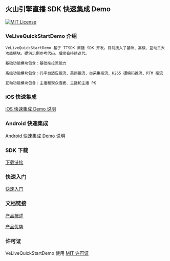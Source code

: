 ## 火山引擎直播 SDK 快速集成 Demo
[![MIT License](https://img.shields.io/badge/license-MIT-green.svg?style=flat)](https://raw.githubusercontent.com/volcengine/VeLiveQuickStartDemo/blob/master/LICENSE)

### VeLiveQuickStartDemo 介绍

    VeLiveQuickStartDemo 基于 TTSDK 直播 SDK 开发，目前接入了基础、高级、互动三大功能模块。提供示例参考代码，后续会持续迭代。
    
    基础功能模块包含：基础推拉流能力
    
    高级功能模块包含：码率自适应推流、美颜推流、自采集推流、H265 硬编码推流、RTM 推流
    
    互动功能模块包含：主播和观众连麦、主播和主播 PK

### iOS 快速集成

[iOS 快速集成 Demo 说明](./iOS/README.md)


### Android 快速集成

[Android 快速集成 Demo 说明](./Android/README.md)


### SDK 下载

[下载链接](https://www.volcengine.com/docs/6469/81447)

### 快速入门

[快速入门](https://www.volcengine.com/docs/6469/71115)

### 文档链接

[产品概述](https://www.volcengine.com/docs/6469/76298)

[产品优势](https://www.volcengine.com/docs/6469/76301)


### 许可证
VeLiveQuickStartDemo 使用 [MIT 许可证](LICENSE)
